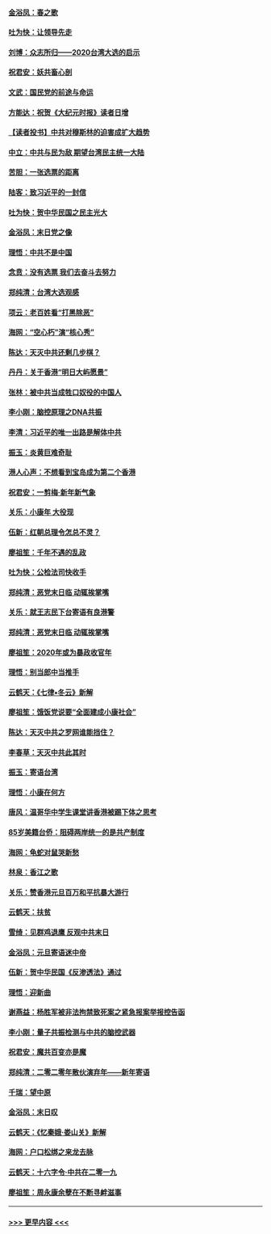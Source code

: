 #### [金浴凤：春之歌](../pages/nsc993/n11797687.md?t=01170502) 
#### [吐为快：让领导先走](../pages/nsc993/n11797512.md?t=01170502) 
#### [刘博：众志所归——2020台湾大选的启示](../pages/nsc993/n11796878.md?t=01170502) 
#### [祝君安：妖共畜心剖](../pages/nsc993/n11794273.md?t=01170502) 
#### [文武：国民党的前途与命运](../pages/nsc993/n11794198.md?t=01170502) 
#### [方能达：祝贺《大纪元时报》读者日增](../pages/nsc993/n11793807.md?t=01170502) 
#### [【读者投书】中共对穆斯林的迫害成扩大趋势](../pages/nsc993/n11791371.md?t=01170502) 
#### [中立：中共与民为敌 期望台湾民主统一大陆](../pages/nsc993/n11790392.md?t=01170502) 
#### [苦胆：一张选票的距离](../pages/nsc993/n11788914.md?t=01170502) 
#### [陆客：致习近平的一封信](../pages/nsc993/n11788867.md?t=01170502) 
#### [吐为快：贺中华民国之民主光大](../pages/nsc993/n11788618.md?t=01170502) 
#### [金浴凤：末日党之像](../pages/nsc993/n11787475.md?t=01170502) 
#### [理悟：中共不是中国](../pages/nsc993/n11787463.md?t=01170502) 
#### [念贲：没有选票  我们去奋斗去努力](../pages/nsc993/n11787398.md?t=01170502) 
#### [郑纯清：台湾大选观感](../pages/nsc993/n11786210.md?t=01170502) 
#### [项云：老百姓看“打黑除恶”](../pages/nsc993/n11785398.md?t=01170502) 
#### [海网：“空心朽”演“核心秀”](../pages/nsc993/n11783874.md?t=01170502) 
#### [陈达：天灭中共还剩几步棋？](../pages/nsc993/n11783719.md?t=01170502) 
#### [丹丹：关于香港“明日大屿愿景”](../pages/nsc993/n11783273.md?t=01170502) 
#### [张林：被中共当成牲口奴役的中国人](../pages/nsc993/n11782397.md?t=01170502) 
#### [李小刚：脑控原理之DNA共振](../pages/nsc993/n11780962.md?t=01170502) 
#### [李清：习近平的唯一出路是解体中共](../pages/nsc993/n11780866.md?t=01170502) 
#### [振玉：炎黄巨难奇耻](../pages/nsc993/n11779632.md?t=01170502) 
#### [港人心声：不想看到宝岛成为第二个香港](../pages/nsc993/n11778817.md?t=01170502) 
#### [祝君安：一剪梅‧新年新气象](../pages/nsc993/n11776340.md?t=01170502) 
#### [关乐：小康年 大役现](../pages/nsc993/n11774213.md?t=01170502) 
#### [伍新：红朝总理令怎总不灵？](../pages/nsc993/n11770813.md?t=01170502) 
#### [廖祖笙：千年不遇的乱政](../pages/nsc993/n11770373.md?t=01170502) 
#### [吐为快：公检法司快收手](../pages/nsc993/n11770359.md?t=01170502) 
#### [郑纯清：恶党末日临 动辄挨掌嘴](../pages/nsc993/n11769912.md?t=01170502) 
#### [关乐：就王志民下台寄语有良港警](../pages/nsc993/n11769903.md?t=01170502) 
#### [郑纯清：恶党末日临 动辄挨掌嘴](../pages/nsc993/n11769356.md?t=01170502) 
#### [廖祖笙：2020年或为暴政收官年](../pages/nsc993/n11768216.md?t=01170502) 
#### [理悟：别当郎中当推手](../pages/nsc993/n11768243.md?t=01170502) 
#### [云鹤天：《七律▪冬云》新解](../pages/nsc993/n11768204.md?t=01170502) 
#### [廖祖笙：饿饭党说要“全面建成小康社会”](../pages/nsc993/n11767482.md?t=01170502) 
#### [陈达：天灭中共之罗网谁能挡住？](../pages/nsc993/n11767465.md?t=01170502) 
#### [李春草：天灭中共此其时](../pages/nsc993/n11767452.md?t=01170502) 
#### [振玉：寄语台湾](../pages/nsc993/n11767432.md?t=01170502) 
#### [理悟：小康在何方](../pages/nsc993/n11767394.md?t=01170502) 
#### [唐风：温哥华中学生课堂讲香港被踢下体之思考](../pages/nsc993/n11766848.md?t=01170502) 
#### [85岁美籍台侨：阻碍两岸统一的是共产制度](../pages/nsc993/n11765043.md?t=01170502) 
#### [海网：龟蛇对鼠哭新愁](../pages/nsc993/n11764895.md?t=01170502) 
#### [林泉：香江之歌](../pages/nsc993/n11764415.md?t=01170502) 
#### [关乐：赞香港元旦百万和平抗暴大游行](../pages/nsc993/n11764382.md?t=01170502) 
#### [云鹤天：扶贫](../pages/nsc993/n11764245.md?t=01170502) 
#### [雪绮：见群鸡退鹰  反观中共末日](../pages/nsc993/n11762112.md?t=01170502) 
#### [金浴凤：元旦寄语迷中帝](../pages/nsc993/n11761788.md?t=01170502) 
#### [伍新：贺中华民国《反渗透法》通过](../pages/nsc993/n11761994.md?t=01170502) 
#### [理悟：迎新曲](../pages/nsc993/n11761152.md?t=01170502) 
#### [谢燕益：杨胜军被非法拘禁致死案之紧急报案举报控告函](../pages/nsc993/n11756134.md?t=01170502) 
#### [李小刚：量子共振检测与中共的脑控武器](../pages/nsc993/n11754518.md?t=01170502) 
#### [祝君安：魔共百变亦是魔](../pages/nsc993/n11754469.md?t=01170502) 
#### [郑纯清：二零二零年散伙演弃年——新年寄语](../pages/nsc993/n11754195.md?t=01170502) 
#### [千瑞：望中原](../pages/nsc993/n11754159.md?t=01170502) 
#### [金浴凤：末日叹](../pages/nsc993/n11752359.md?t=01170502) 
#### [云鹤天：《忆秦娥‧娄山关》新解](../pages/nsc993/n11752348.md?t=01170502) 
#### [海网：户口松绑之来龙去脉](../pages/nsc993/n11752328.md?t=01170502) 
#### [云鹤天：十六字令‧中共在二零一九](../pages/nsc993/n11752305.md?t=01170502) 
#### [廖祖笙：周永康余孽在不断寻衅滋事](../pages/nsc993/n11751013.md?t=01170502) 

----
#### [ >>> 更早内容 <<< ](../indexes/nsc993-earlier.md)
